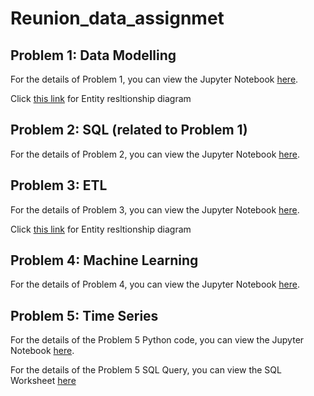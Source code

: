 # Reunion_data_assignmet


## Problem 1: Data Modelling

For the details of Problem 1, you can view the Jupyter Notebook [here](https://github.com/AbhishekTheCoder00/Reunion_data_assignmet/blob/main/Reunioun_task_1%20(1).ipynb).

Click [this link](https://github.com/AbhishekTheCoder00/Reunion_data_assignmet/blob/main/ERD%20for%20e-commerce.png) for Entity resltionship diagram 

## Problem 2: SQL (related to Problem 1)

For the details of Problem 2, you can view the Jupyter Notebook [here](https://github.com/AbhishekTheCoder00/Reunion_data_assignmet/blob/main/Reunioun_task_1%20%2B%20task_2.ipynb).

## Problem 3: ETL

For the details of Problem 3, you can view the Jupyter Notebook [here](https://github.com/AbhishekTheCoder00/Reunion_data_assignmet/blob/main/Reunion%20assignment%20task%203%20.ipynb).

Click [this link](https://github.com/AbhishekTheCoder00/Reunion_data_assignmet/blob/main/Reunion%20ERD%20task%203.png) for Entity resltionship diagram 


## Problem 4: Machine Learning

For the details of Problem 4, you can view the Jupyter Notebook [here](https://github.com/AbhishekTheCoder00/Reunion_data_assignmet/blob/main/Reunion%20task%204.ipynb).

## Problem 5: Time Series

For the details of the Problem 5 Python code, you can view the Jupyter Notebook [here](https://github.com/AbhishekTheCoder00/Reunion_data_assignmet/blob/main/Reunion%20task%205%20python.ipynb).

For the details of the Problem 5 SQL Query, you can view the SQL Worksheet [here](https://github.com/AbhishekTheCoder00/Reunion_data_assignmet/blob/main/Reunion%20problem%205%20sql.sql)
